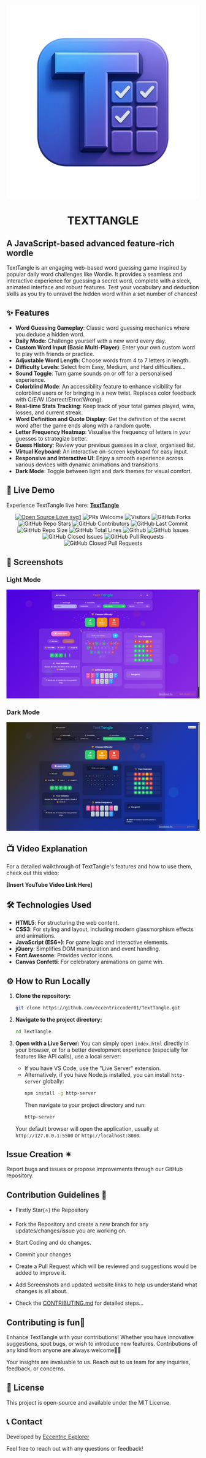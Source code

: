 <div align="center"><img src="TextTangleLogo.png"/></div>

# <div align="center">TEXTTANGLE</div>

## A JavaScript-based advanced feature-rich wordle

TextTangle is an engaging web-based word guessing game inspired by popular daily word challenges like Wordle. It provides a seamless and interactive experience for guessing a secret word, complete with a sleek, animated interface and robust features. Test your vocabulary and deduction skills as you try to unravel the hidden word within a set number of chances\!

## ✨ Features

  * **Word Guessing Gameplay**: Classic word guessing mechanics where you deduce a hidden word.
  * **Daily Mode**: Challenge yourself with a new word every day.
  * **Custom Word Input (Basic Multi-Player)**: Enter your own custom word to play with friends or practice.
  * **Adjustable Word Length**: Choose words from 4 to 7 letters in length.
  * **Difficulty Levels**: Select from Easy, Medium, and Hard difficulties...
  * **Sound Toggle**: Turn game sounds on or off for a personalised experience.
  * **Colorblind Mode**: An accessibility feature to enhance visibility for colorblind users or for bringing in a new twist. Replaces color feedback with C/E/W (Correct/Error/Wrong).
  * **Real-time Stats Tracking**: Keep track of your total games played, wins, losses, and current streak.
  * **Word Definition and Quote Display**: Get the definition of the secret word after the game ends along with a random quote.
  * **Letter Frequency Heatmap**: Visualise the frequency of letters in your guesses to strategize better.
  * **Guess History**: Review your previous guesses in a clear, organised list.
  * **Virtual Keyboard**: An interactive on-screen keyboard for easy input.
  * **Responsive and Interactive UI**: Enjoy a smooth experience across various devices with dynamic animations and transitions.
  * **Dark Mode**: Toggle between light and dark themes for visual comfort.

## 🚀 Live Demo

Experience TextTangle live here: [**TextTangle**](https://www.google.com/search?q=https://eccentriccoder01.github.io/TextTangle)

 <div align="center">
 <p>

[![Open Source Love svg1](https://badges.frapsoft.com/os/v1/open-source.svg?v=103)](https://github.com/ellerbrock/open-source-badges/)
![PRs Welcome](https://img.shields.io/badge/PRs-Welcome-brightgreen.svg?style=flat)
![Visitors](https://api.visitorbadge.io/api/Visitors?path=eccentriccoder01%2FTextTangle%20&countColor=%23263759&style=flat)
![GitHub Forks](https://img.shields.io/github/forks/eccentriccoder01/TextTangle)
![GitHub Repo Stars](https://img.shields.io/github/stars/eccentriccoder01/TextTangle)
![GitHub Contributors](https://img.shields.io/github/contributors/eccentriccoder01/TextTangle)
![GitHub Last Commit](https://img.shields.io/github/last-commit/eccentriccoder01/TextTangle)
![GitHub Repo Size](https://img.shields.io/github/repo-size/eccentriccoder01/TextTangle)
![GitHub Total Lines](https://sloc.xyz/github/eccentriccoder01/TextTangle)
![Github](https://img.shields.io/github/license/eccentriccoder01/TextTangle)
![GitHub Issues](https://img.shields.io/github/issues/eccentriccoder01/TextTangle)
![GitHub Closed Issues](https://img.shields.io/github/issues-closed-raw/eccentriccoder01/TextTangle)
![GitHub Pull Requests](https://img.shields.io/github/issues-pr/eccentriccoder01/TextTangle)
![GitHub Closed Pull Requests](https://img.shields.io/github/issues-pr-closed/eccentriccoder01/TextTangle)
 </p>
 </div>

## 📸 Screenshots

### Light Mode

<div align="center"><img src="Light.png"/></div>

### Dark Mode

<div align="center"><img src="Dark.png"/></div>

## 📺 Video Explanation

For a detailed walkthrough of TextTangle's features and how to use them, check out this video:

**[Insert YouTube Video Link Here]**

## 🛠️ Technologies Used

  * **HTML5**: For structuring the web content.
  * **CSS3**: For styling and layout, including modern glassmorphism effects and animations.
  * **JavaScript (ES6+)**: For game logic and interactive elements.
  * **jQuery**: Simplifies DOM manipulation and event handling.
  * **Font Awesome**: Provides vector icons.
  * **Canvas Confetti**: For celebratory animations on game win.

## ⚙️ How to Run Locally

1.  **Clone the repository:**

    ```bash
    git clone https://github.com/eccentriccoder01/TextTangle.git
    ```

2.  **Navigate to the project directory:**

    ```bash
    cd TextTangle
    ```

3.  **Open with a Live Server:**
    You can simply open `index.html` directly in your browser, or for a better development experience (especially for features like API calls), use a local server:
      * If you have VS Code, use the "Live Server" extension.
      * Alternatively, if you have Node.js installed, you can install `http-server` globally:
        ```bash
        npm install -g http-server
        ```
        Then navigate to your project directory and run:
        ```bash
        http-server
        ```
    Your default browser will open the application, usually at `http://127.0.0.1:5500` or `http://localhost:8080`.

## Issue Creation ✴
Report bugs and  issues or propose improvements through our GitHub repository.

## Contribution Guidelines 📑

- Firstly Star(⭐) the Repository
- Fork the Repository and create a new branch for any updates/changes/issue you are working on.
- Start Coding and do changes.
- Commit your changes
- Create a Pull Request which will be reviewed and suggestions would be added to improve it.
- Add Screenshots and updated website links to help us understand what changes is all about.

- Check the [CONTRIBUTING.md](CONTRIBUTING.md) for detailed steps...

    
## Contributing is fun🧡

Enhance TextTangle with your contributions! Whether you have innovative suggestions, spot bugs, or wish to introduce new features.
Contributions of any kind from anyone are always welcome🌟❕

Your insights are invaluable to us. Reach out to us team for any inquiries, feedback, or concerns.

## 📄 License

This project is open-source and available under the MIT License.

## 📞 Contact

Developed by [Eccentric Explorer](https://eccentriccoder01.github.io/Me)

Feel free to reach out with any questions or feedback\!